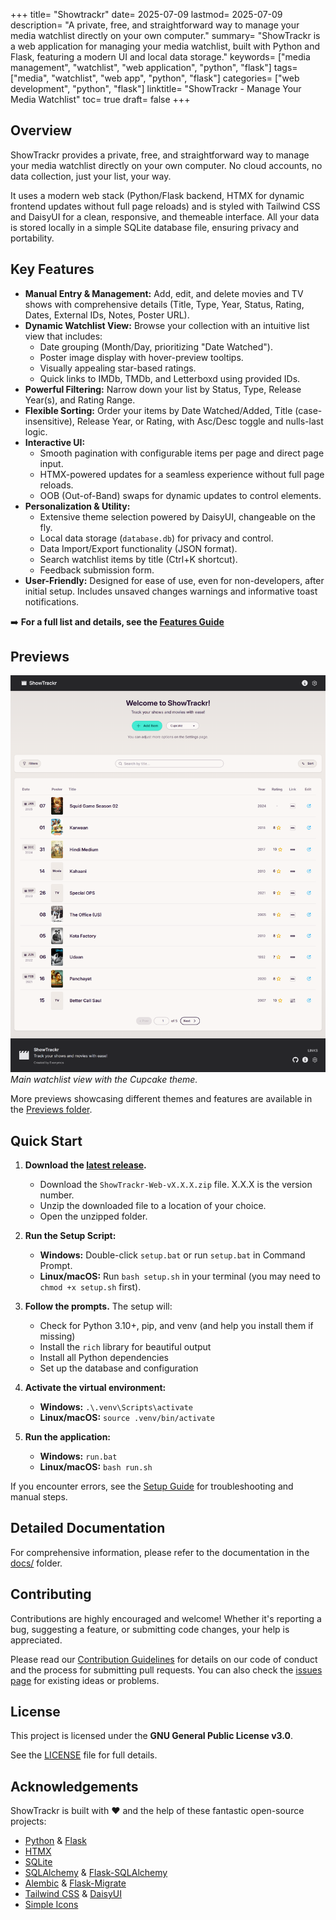 +++
title= "Showtrackr"
date= 2025-07-09
lastmod= 2025-07-09
description= "A private, free, and straightforward way to manage your media watchlist directly on your own computer."
summary= "ShowTrackr is a web application for managing your media watchlist, built with Python and Flask, featuring a modern UI and local data storage."
keywords= ["media management", "watchlist", "web application", "python", "flask"]
tags= ["media", "watchlist", "web app", "python", "flask"]
categories= ["web development", "python", "flask"]
linktitle= "ShowTrackr - Manage Your Media Watchlist"
toc= true
draft= false
+++

[Features Guide]: https://github.com/Exonymos/ShowTrackr-Web/blob/main/docs/features.md
[Previews folder]: https://github.com/Exonymos/ShowTrackr-Web/blob/main/previews/preview.md
[latest release]: https://github.com/Exonymos/ShowTrackr-Web/releases/latest
[Setup Guide]: https://github.com/Exonymos/ShowTrackr-Web/blob/main/docs/setup.md
[Contribution Guidelines]: https://github.com/Exonymos/ShowTrackr-Web/blob/main/CONTRIBUTING.md
[issues page]: https://github.com/Exonymos/ShowTrackr-Web/issues
[LICENSE]: https://github.com/Exonymos/ShowTrackr-Web/blob/main/LICENSE

## Overview

ShowTrackr provides a private, free, and straightforward way to manage your media watchlist directly on your own computer. No cloud accounts, no data collection, just your list, your way.

It uses a modern web stack (Python/Flask backend, HTMX for dynamic frontend updates without full page reloads) and is styled with Tailwind CSS and DaisyUI for a clean, responsive, and themeable interface. All your data is stored locally in a simple SQLite database file, ensuring privacy and portability.

## Key Features

- **Manual Entry & Management:** Add, edit, and delete movies and TV shows with comprehensive details (Title, Type, Year, Status, Rating, Dates, External IDs, Notes, Poster URL).
- **Dynamic Watchlist View:** Browse your collection with an intuitive list view that includes:
  - Date grouping (Month/Day, prioritizing "Date Watched").
  - Poster image display with hover-preview tooltips.
  - Visually appealing star-based ratings.
  - Quick links to IMDb, TMDb, and Letterboxd using provided IDs.
- **Powerful Filtering:** Narrow down your list by Status, Type, Release Year(s), and Rating Range.
- **Flexible Sorting:** Order your items by Date Watched/Added, Title (case-insensitive), Release Year, or Rating, with Asc/Desc toggle and nulls-last logic.
- **Interactive UI:**
  - Smooth pagination with configurable items per page and direct page input.
  - HTMX-powered updates for a seamless experience without full page reloads.
  - OOB (Out-of-Band) swaps for dynamic updates to control elements.
- **Personalization & Utility:**
  - Extensive theme selection powered by DaisyUI, changeable on the fly.
  - Local data storage (`database.db`) for privacy and control.
  - Data Import/Export functionality (JSON format).
  - Search watchlist items by title (Ctrl+K shortcut).
  - Feedback submission form.
- **User-Friendly:** Designed for ease of use, even for non-developers, after initial setup. Includes unsaved changes warnings and informative toast notifications.

➡️ **For a full list and details, see the [Features Guide]**

## Previews

![ShowTrackr Home Page](https://raw.githubusercontent.com/Exonymos/ShowTrackr-Web/refs/heads/main/previews/home.png)
_Main watchlist view with the Cupcake theme._

More previews showcasing different themes and features are available in the [Previews folder].

## Quick Start

1. **Download the [latest release].**

   - Download the `ShowTrackr-Web-vX.X.X.zip` file. X.X.X is the version number.
   - Unzip the downloaded file to a location of your choice.
   - Open the unzipped folder.

2. **Run the Setup Script:**

   - **Windows:** Double-click `setup.bat` or run `setup.bat` in Command Prompt.
   - **Linux/macOS:** Run `bash setup.sh` in your terminal (you may need to `chmod +x setup.sh` first).

3. **Follow the prompts.** The setup will:

   - Check for Python 3.10+, pip, and venv (and help you install them if missing)
   - Install the `rich` library for beautiful output
   - Install all Python dependencies
   - Set up the database and configuration

4. **Activate the virtual environment:**

   - **Windows:** `.\.venv\Scripts\activate`
   - **Linux/macOS:** `source .venv/bin/activate`

5. **Run the application:**
   - **Windows:** `run.bat`
   - **Linux/macOS:** `bash run.sh`

If you encounter errors, see the [Setup Guide] for troubleshooting and manual steps.

## Detailed Documentation

For comprehensive information, please refer to the documentation in the [docs/](https://github.com/Exonymos/ShowTrackr-Web/blob/main/docs/index.md) folder.

## Contributing

Contributions are highly encouraged and welcome! Whether it's reporting a bug, suggesting a feature, or submitting code changes, your help is appreciated.

Please read our [Contribution Guidelines] for details on our code of conduct and the process for submitting pull requests. You can also check the [issues page] for existing ideas or problems.

## License

This project is licensed under the **GNU General Public License v3.0**.

See the [LICENSE] file for full details.

## Acknowledgements

ShowTrackr is built with ❤️ and the help of these fantastic open-source projects:

- [Python](https://www.python.org/) & [Flask](https://flask.palletsprojects.com/)
- [HTMX](https://htmx.org/)
- [SQLite](https://www.sqlite.org/)
- [SQLAlchemy](https://sqlalchemy.org/) & [Flask-SQLAlchemy](https://flask-sqlalchemy.palletsprojects.com/)
- [Alembic](https://alembic.sqlalchemy.org/) & [Flask-Migrate](https://flask-migrate.readthedocs.io/)
- [Tailwind CSS](https://tailwindcss.com/) & [DaisyUI](https://daisyui.com/)
- [Simple Icons](https://simpleicons.org/)
